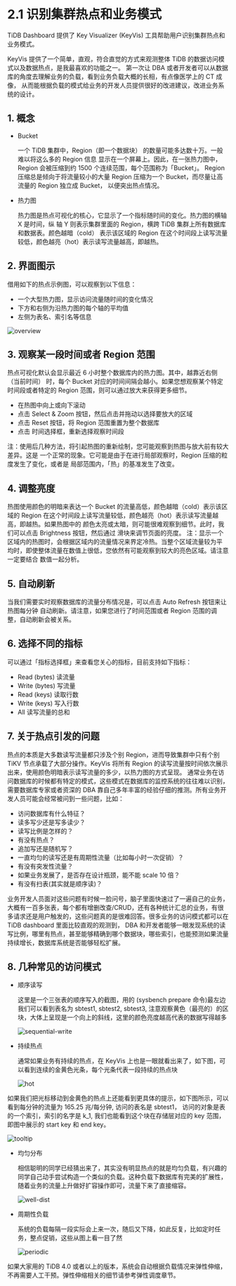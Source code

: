 # 2.1 识别集群热点和业务模式

TiDB Dashboard 提供了 Key Visualizer (KeyVis) 工具帮助用户识别集群热点和业务模式。

KeyVis 提供了一个简单，直观，符合直觉的方式来观测整体 TiDB 的数据访问模式以及数据热点，是我最喜欢的功能之一。
第一次让 DBA 或者开发者可以从数据库的角度去理解业务的负载，看到业务负载大概的长相，有点像医学上的 CT 成像，
从而能根据负载的模式给业务的开发人员提供很好的改进建议，改进业务系统的设计。

## 1. 概念

- Bucket

  一个 TiDB 集群中，Region（即一个数据块） 的数量可能多达数十万。一般难以将这么多的 Region 信息
  显示在一个屏幕上。因此，在一张热力图中，Region 会被压缩到约 1500 个连续范围，每个范围称为「Bucket」。
  Region 压缩总是倾向于将流量较小的大量 Region 压缩为一个 Bucket，而尽量让高流量的 Region 独立成 Bucket，
  以便突出热点情况。

- 热力图

  热力图是热点可视化的核心，它显示了一个指标随时间的变化。热力图的横轴 X 是时间，纵
  轴 Y 则表示集群里面的 Region，横跨 TiDB 集群上所有数据库和数据表。颜色越暗（cold）
  表示该区域的 Region 在这个时间段上读写流量较低，颜色越亮（hot）表示读写流量越高，即越热。

## 2. 界面图示

借用如下的热点示例图，可以观察到以下信息：

- 一个大型热力图，显示访问流量随时间的变化情况
- 下方和右侧为沿热力图的每个轴的平均值
- 左侧为表名、索引名等信息

![overview](/res/session3/chapter2/keyvis/overview.png)

## 3. 观察某一段时间或者 Region 范围

热点可视化默认会显示最近 6 小时整个数据库内的热力图。其中，越靠近右侧（当前时间）
时，每个 Bucket 对应的时间间隔会越小。如果您想观察某个特定时间段或者特定的 Region
范围，则可以通过放大来获得更多细节。

- 在热图中向上或向下滚动
- 点击 Select & Zoom 按钮，然后点击并拖动以选择要放大的区域
- 点击 Reset 按钮，将 Region 范围重置为整个数据库
- 点击 时间选择框，重新选择观察时间段

注：使用后几种方法，将引起热图的重新绘制，您可能观察到热图与放大前有较大差异。这是
一个正常的现象。它可能是由于在进行局部观察时，Region 压缩的粒度发生了变化，或者是
局部范围内，「热」的基准发生了改变。

## 4. 调整亮度

热图使用颜色的明暗来表达一个 Bucket 的流量高低，颜色越暗（cold）表示该区域的 Region
在这个时间段上读写流量较低，颜色越亮（hot）表示读写流量越高，即越热。如果热图中的
颜色太亮或太暗，则可能很难观察到细节。此时，我们可以点击 Brightness 按钮，然后通过
滑块来调节页面的亮度。
注：显示一个区域内的热图时，会根据区域内的流量情况来界定冷热。当整个区域流量较为平
均时，即使整体流量在数值上很低，您依然有可能观察到较大的亮色区域。请注意一定要结合
数值一起分析。

## 5. 自动刷新

当我们需要实时观察数据库的流量分布情况是，可以点击 Auto Refresh 按钮来让热图每分钟
自动刷新。请注意，如果您进行了时间范围或者 Region 范围的调整，自动刷新会被关系。

## 6. 选择不同的指标

可以通过「指标选择框」来查看您关心的指标，目前支持如下指标：

- Read (bytes) 读流量
- Write (bytes) 写流量
- Read (keys) 读取行数
- Write (keys) 写入行数
- All 读写流量的总和

## 7. 关于热点引发的问题

热点的本质是大多数读写流量都只涉及个别 Region，进而导致集群中只有个别 TiKV 节点承载了大部分操作。KeyVis 将所有 Region 的读写流量按时间依次展示出来，使用颜色明暗表示读写流量的多少，以热力图的方式呈现。
通常业务在访问数据库的时候都有特定的模式，这些模式在数据库的监控系统的往往难以识别，需要数据库专家或者资深的 DBA 靠自己多年丰富的经验仔细的推测。所有业务开发人员可能会经常被问到一些问题，比如：

- 访问数据库有什么特征？
- 读多写少还是写多读少？
- 读写比例是怎样的？
- 有没有热点？
- 追加写还是随机写？
- 一直均匀的读写还是有周期性流量（比如每小时一次促销）？
- 有没有突发性流量？
- 如果业务发展了，是否存在设计瓶颈，能不能 scale 10 倍？
- 有没有扫表(其实就是顺序读)？

业务开发人员面对这些问题有时候一脸问号，脑子里面快速过了一遍自己的业务，大概有一百多张表，每个都有增删改查/CRUD，还有各种统计汇总的业务，有很多请求还是用户触发的，这些问题真的是很难回答。很多业务的访问模式都可以在 TiDB dashboard 里面比较直观的观测到， DBA 和开发者能够一眼发现系统的读写比例，哪里有热点，甚至能够精确到哪个数据块，哪些索引，也能预测如果流量持续增长，数据库系统是否能够轻松扩展。

## 8. 几种常见的访问模式

- 顺序读写

  这里是一个三张表的顺序写入的截图，用的 (sysbench prepare 命令)最左边我们可以看到表名为 sbtest1, sbtest2, sbtest3, 注意观察黄色（最亮的）的区块，大体上呈现是一个向上的斜线，这里的颜色亮度越高代表的数据写得越多

  ![sequential-write](/res/session3/chapter2/keyvis/sequential.png)

- 持续热点

  通常如果业务有持续的热点，在 KeyVis 上也是一眼就看出来了，如下图，可以看到连续的金黄色光条，每个光条代表一段持续的热点块

  ![hot](/res/session3/chapter2/keyvis/hot.png)

如果我们把光标移动到金黄色的热点上还能看到更具体的提示，如下图所示，可以看到每分钟的流量为 165.25 兆/每分钟, 访问的表名是 sbtest1， 访问的对象是表的一个索引，索引的名字是 k_1, 我们也能看到这个块在存储层对应的 key 范围，即图中展示的 start key 和 end key。

![tooltip](/res/session3/chapter2/keyvis/tooltip.png)

- 均匀分布

  相信聪明的同学已经猜出来了，其实没有明显热点的就是均匀负载，有兴趣的同学自己动手尝试构造一个类似的负载。这种负载下数据库有完美的扩展性，随着业务的流量上升做好扩容操作即可，流量下来了直接缩容。

  ![well-dist](/res/session3/chapter2/keyvis/well-dist.png)

- 周期性负载

  系统的负载每隔一段实际会上来一次，随后又下降，如此反复，比如定时任务，整点促销，这些从图上看一目了然

  ![periodic](/res/session3/chapter2/keyvis/periodic.png)

如果大家用的 TiDB 4.0 或者以上的版本，系统会自动根据负载情况来弹性伸缩，不再需要人工干预。弹性伸缩相关的细节请参考弹性调度章节。
